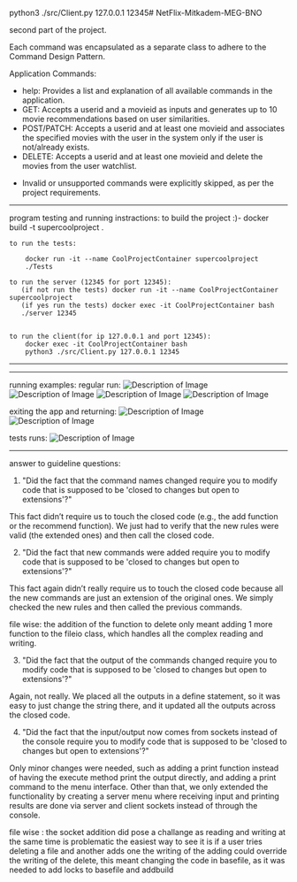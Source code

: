 python3 ./src/Client.py 127.0.0.1 12345# NetFlix-Mitkadem-MEG-BNO

second part of the project.

Each command was encapsulated as a separate class to adhere to the Command Design Pattern.

Application Commands:
- help: Provides a list and explanation of all available commands in the application.
- GET: Accepts a userid and a movieid as inputs and generates up to 10 movie recommendations based on user similarities.
- POST/PATCH: Accepts a userid and at least one movieid and associates the specified movies with the user in the system only if
   the user is not/already exists.
- DELETE: Accepts a userid and at least one movieid and delete the movies from the user watchlist.
* Invalid or unsupported commands were explicitly skipped, as per the project requirements.

----------------------------------------------------------------------------------------------------------------------------------------------------------------------------------------------------------------------------------------------------------------------------


program testing and running instractions:
    to build the project :)-
        docker build -t supercoolproject .

    to run the tests:

        docker run -it --name CoolProjectContainer supercoolproject
        ./Tests

    to run the server (12345 for port 12345):
       (if not run the tests) docker run -it --name CoolProjectContainer supercoolproject
       (if yes run the tests) docker exec -it CoolProjectContainer bash
       ./server 12345 


    to run the client(for ip 127.0.0.1 and port 12345):
        docker exec -it CoolProjectContainer bash
        python3 ./src/Client.py 127.0.0.1 12345

----------------------------------------------------------------------------------------------------------------------------------------------------------------------------------------------------------------------------------------------------------------------------
-----------------------------------------------------------------------------------------------------------------------------------------


running examples:
regular run:
![Description of Image](photos/multy1.png)
![Description of Image](photos/multy2.png)
![Description of Image](photos/multy3.png)
![Description of Image](photos/multy4.png)

exiting the app and returning:
![Description of Image](photos/RESUME.png)
![Description of Image](photos/RESUME2.png)


tests runs:
![Description of Image](photos/TESTS.png)

----------------------------------------------------------------------------------------------------------------------------------------------------------------------------------------------------------------------------------------------------------------------------

answer to guideline questions:

1. "Did the fact that the command names changed require you to modify code that is supposed to be 'closed to changes but open to extensions'?"

This fact didn’t require us to touch the closed code (e.g., the add function or the recommend function). We just had to verify that 
the new rules were valid (the extended ones) and then call the closed code.


2. "Did the fact that new commands were added require you to modify code that is supposed to be 'closed to changes but open to extensions'?"

This fact again didn’t really require us to touch the closed code because all the new commands are just an extension of the original ones. We simply checked the new rules and then called the previous commands.

file wise:  the addition of the function to delete only meant adding 1 more function to the fileio class,
            which handles all the complex reading and writing.


3. "Did the fact that the output of the commands changed require you to modify code that is supposed to be 'closed to changes but open to extensions'?"

Again, not really. We placed all the outputs in a define statement, so it was easy to just change the string there, and it updated 
all the outputs across the closed code.


4. "Did the fact that the input/output now comes from sockets instead of the console require you to modify code that is supposed to be 'closed to changes but open to extensions'?"

Only minor changes were needed, such as adding a print function instead of having the execute method print the output directly, and adding a print command to the menu interface. Other than that, we only extended the functionality by creating a server menu where receiving input and printing results are done via server and client sockets instead of through the console.

file wise : the socket addition did pose a challange as reading and writing at the same time is problematic
            the easiest way to see it is if a user tries deleting a file and another adds one the writing of the adding could override the writing of the delete,
            this meant changing the code in basefile, as it was needed to add locks to basefile and addbuild

